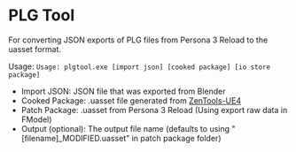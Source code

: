 # PLG Tool

For converting JSON exports of PLG files from Persona 3 Reload to the uasset format.

Usage: `Usage: plgtool.exe [import json] [cooked package] [io store package]`

- Import JSON: JSON file that was exported from Blender
- Cooked Package: .uasset file generated from [ZenTools-UE4](https://github.com/WistfulHopes/ZenTools-UE4)
- Patch Package: .uasset from Persona 3 Reload (Using export raw data in FModel)
- Output (optional): The output file name (defaults to using \"[filename]_MODIFIED.uasset\" in patch package folder)